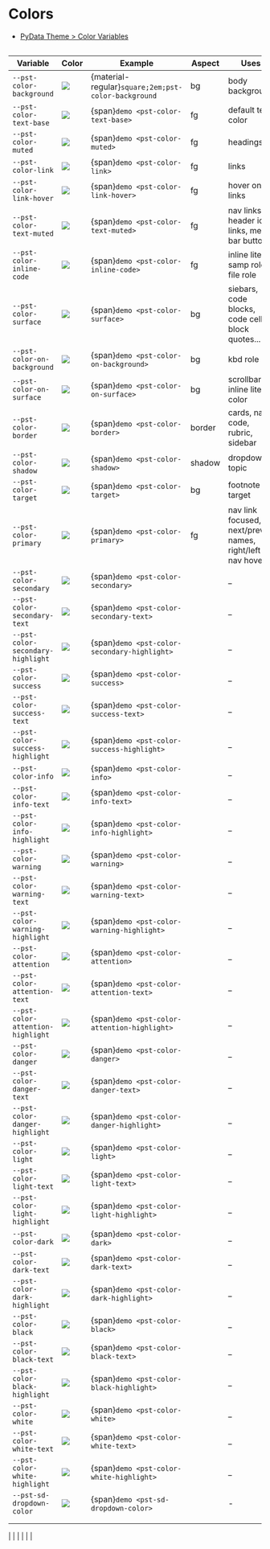 Colors
======

* [PyData Theme > Color Variables](https://pydata-sphinx-theme.readthedocs.io/en/latest/user_guide/styling.html#color-variables)

```{rst-class} variables
```

| Variable                          | Color                    | Example                                             | Aspect | Uses                                                      |
|-----------------------------------|--------------------------|-----------------------------------------------------|--------|-----------------------------------------------------------|
| `--pst-color-background`          | ![][background]          | {material-regular}`square;2em;pst-color-background` | bg     | body background                                           |
| `--pst-color-text-base`           | ![][text-base]           | {span}`demo <pst-color-text-base>`                  | fg     | default text color                                        |
| `--pst-color-muted`               | ![][muted]               | {span}`demo <pst-color-muted>`                      | fg     | headings                                                  |
| `--pst-color-link`                | ![][link]                | {span}`demo <pst-color-link>`                       | fg     | links                                                     |
| `--pst-color-link-hover`          | ![][link-hover]          | {span}`demo <pst-color-link-hover>`                 | fg     | hover on links                                            |
| `--pst-color-text-muted`          | ![][text-muted]          | {span}`demo <pst-color-text-muted>`                 | fg     | nav links, header icon links, menu bar button             |
| `--pst-color-inline-code`         | ![][inline-code]         | {span}`demo <pst-color-inline-code>`                | fg     | inline literal, samp role, file role                      |
| `--pst-color-surface`             | ![][surface]             | {span}`demo <pst-color-surface>`                    | bg     | siebars, code blocks, code cells, block quotes...       . |
| `--pst-color-on-background`       | ![][on-background]       | {span}`demo <pst-color-on-background>`              | bg     | kbd role                                                  |
| `--pst-color-on-surface`          | ![][on-surface]          | {span}`demo <pst-color-on-surface>`                 | bg     | scrollbars, inline literal color                          |
| `--pst-color-border`              | ![][border]              | {span}`demo <pst-color-border>`                     | border | cards, nav, code, rubric, sidebar                         |
| `--pst-color-shadow`              | ![][shadow]              | {span}`demo <pst-color-shadow>`                     | shadow | dropdowns, topic                                          |
| `--pst-color-target`              | ![][target]              | {span}`demo <pst-color-target>`                     | bg     | footnote target                                           |
| `--pst-color-primary`             | ![][primary]             | {span}`demo <pst-color-primary>`                    | fg     | nav link focused, next/prev names, right/left nav hover   |
| `--pst-color-secondary`           | ![][secondary]           | {span}`demo <pst-color-secondary>`                  |        | _                                                         |
| `--pst-color-secondary-text`      | ![][secondary-text]      | {span}`demo <pst-color-secondary-text>`             |        | _                                                         |
| `--pst-color-secondary-highlight` | ![][secondary-highlight] | {span}`demo <pst-color-secondary-highlight>`        |        | _                                                         |
| `--pst-color-success`             | ![][success]             | {span}`demo <pst-color-success>`                    |        | _                                                         |
| `--pst-color-success-text`        | ![][success-text]        | {span}`demo <pst-color-success-text>`               |        | _                                                         |
| `--pst-color-success-highlight`   | ![][success-highlight]   | {span}`demo <pst-color-success-highlight>`          |        | _                                                         |
| `--pst-color-info`                | ![][info]                | {span}`demo <pst-color-info>`                       |        | _                                                         |
| `--pst-color-info-text`           | ![][info-text]           | {span}`demo <pst-color-info-text>`                  |        | _                                                         |
| `--pst-color-info-highlight`      | ![][info-highlight]      | {span}`demo <pst-color-info-highlight>`             |        | _                                                         |
| `--pst-color-warning`             | ![][warning]             | {span}`demo <pst-color-warning>`                    |        | _                                                         |
| `--pst-color-warning-text`        | ![][warning-text]        | {span}`demo <pst-color-warning-text>`               |        | _                                                         |
| `--pst-color-warning-highlight`   | ![][warning-highlight]   | {span}`demo <pst-color-warning-highlight>`          |        | _                                                         |
| `--pst-color-attention`           | ![][attention]           | {span}`demo <pst-color-attention>`                  |        | _                                                         |
| `--pst-color-attention-text`      | ![][attention-text]      | {span}`demo <pst-color-attention-text>`             |        | _                                                         |
| `--pst-color-attention-highlight` | ![][attention-highlight] | {span}`demo <pst-color-attention-highlight>`        |        | _                                                         |
| `--pst-color-danger`              | ![][danger]              | {span}`demo <pst-color-danger>`                     |        | _                                                         |
| `--pst-color-danger-text`         | ![][danger-text]         | {span}`demo <pst-color-danger-text>`                |        | _                                                         |
| `--pst-color-danger-highlight`    | ![][danger-highlight]    | {span}`demo <pst-color-danger-highlight>`           |        | _                                                         |
| `--pst-color-light`               | ![][light]               | {span}`demo <pst-color-light>`                      |        | _                                                         |
| `--pst-color-light-text`          | ![][light-text]          | {span}`demo <pst-color-light-text>`                 |        | _                                                         |
| `--pst-color-light-highlight`     | ![][light-highlight]     | {span}`demo <pst-color-light-highlight>`            |        | _                                                         |
| `--pst-color-dark`                | ![][dark]                | {span}`demo <pst-color-dark>`                       |        | _                                                         |
| `--pst-color-dark-text`           | ![][dark-text]           | {span}`demo <pst-color-dark-text>`                  |        | _                                                         |
| `--pst-color-dark-highlight`      | ![][dark-highlight]      | {span}`demo <pst-color-dark-highlight>`             |        | _                                                         |
| `--pst-color-black`               | ![][black]               | {span}`demo <pst-color-black>`                      |        | _                                                         |
| `--pst-color-black-text`          | ![][black-text]          | {span}`demo <pst-color-black-text>`                 |        | _                                                         |
| `--pst-color-black-highlight`     | ![][black-highlight]     | {span}`demo <pst-color-black-highlight>`            |        | _                                                         |
| `--pst-color-white`               | ![][white]               | {span}`demo <pst-color-white>`                      |        | _                                                         |
| `--pst-color-white-text`          | ![][white-text]          | {span}`demo <pst-color-white-text>`                 |        | _                                                         |
| `--pst-color-white-highlight`     | ![][white-highlight]     | {span}`demo <pst-color-white-highlight>`            |        | _                                                         |
| `--pst-sd-dropdown-color`         | ![][sd-dropdown-color]   | {span}`demo <pst-sd-dropdown-color>`                |        | -                                                         |
|                                   |                          |                                                     |        |                                                           |
|                                   |                          |                                                     |        |                                                           |

<!-- | `--pst-color-_`                   | ![][_]                   | <span class="pst-color-_>`                                     | _      |                                                           | -->
|                                   |                          |                                                                        |        |                                                           |
<!-- |                                   |                          |                                                                        |        |                                                           | -->
<!-- |                                   |                          |                                                                        |        |                                                           | -->

[background]: https://singlecolorimage.com/get/FFFFFF/25x25
[text-base]: https://singlecolorimage.com/get/FFFFFF/25x25
[muted]: https://singlecolorimage.com/get/FFFFFF/25x25
[link]: https://singlecolorimage.com/get/FFFFFF/25x25
[link-hover]: https://singlecolorimage.com/get/FFFFFF/25x25
[hover]: https://singlecolorimage.com/get/FFFFFF/25x25
[primary]: https://singlecolorimage.com/get/FFFFFF/25x25
[text-muted]: https://singlecolorimage.com/get/FFFFFF/25x25
[inline-code]: https://singlecolorimage.com/get/FFFFFF/25x25
[surface]: https://singlecolorimage.com/get/FFFFFF/25x25
[on-background]: https://singlecolorimage.com/get/FFFFFF/25x25
[on-surface]: https://singlecolorimage.com/get/FFFFFF/25x25
[border]: https://singlecolorimage.com/get/FFFFFF/25x25
[shadow]: https://singlecolorimage.com/get/FFFFFF/25x25
[target]: https://singlecolorimage.com/get/FFFFFF/25x25
[secondary]: https://singlecolorimage.com/get/FFFFFF/25x25
[secondary-text]: https://singlecolorimage.com/get/FFFFFF/25x25
[secondary-highlight]: https://singlecolorimage.com/get/FFFFFF/25x25
[success]: https://singlecolorimage.com/get/FFFFFF/25x25
[success-text]: https://singlecolorimage.com/get/FFFFFF/25x25
[success-highlight]: https://singlecolorimage.com/get/FFFFFF/25x25
[info]: https://singlecolorimage.com/get/FFFFFF/25x25
[info-text]: https://singlecolorimage.com/get/FFFFFF/25x25
[info-highlight]: https://singlecolorimage.com/get/FFFFFF/25x25
[warning]: https://singlecolorimage.com/get/FFFFFF/25x25
[warning-text]: https://singlecolorimage.com/get/FFFFFF/25x25
[warning-highlight]: https://singlecolorimage.com/get/FFFFFF/25x25
[attention]: https://singlecolorimage.com/get/FFFFFF/25x25
[attention-text]: https://singlecolorimage.com/get/FFFFFF/25x25
[attention-highlight]: https://singlecolorimage.com/get/FFFFFF/25x25
[danger]: https://singlecolorimage.com/get/FFFFFF/25x25
[danger-text]: https://singlecolorimage.com/get/FFFFFF/25x25
[danger-highlight]: https://singlecolorimage.com/get/FFFFFF/25x25
[light]: https://singlecolorimage.com/get/FFFFFF/25x25
[light-text]: https://singlecolorimage.com/get/FFFFFF/25x25
[light-highlight]: https://singlecolorimage.com/get/FFFFFF/25x25
[dark]: https://singlecolorimage.com/get/FFFFFF/25x25
[dark-text]: https://singlecolorimage.com/get/FFFFFF/25x25
[dark-highlight]: https://singlecolorimage.com/get/FFFFFF/25x25
[black]: https://singlecolorimage.com/get/FFFFFF/25x25
[black-text]: https://singlecolorimage.com/get/FFFFFF/25x25
[black-highlight]: https://singlecolorimage.com/get/FFFFFF/25x25
[white]: https://singlecolorimage.com/get/FFFFFF/25x25
[white-text]: https://singlecolorimage.com/get/FFFFFF/25x25
[white-highlight]: https://singlecolorimage.com/get/FFFFFF/25x25
[sd-dropdown-color]: https://singlecolorimage.com/get/FFFFFF/25x25
